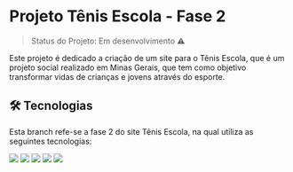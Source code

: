 # Projeto Tênis Escola - Fase 2

> Status do Projeto: Em desenvolvimento :warning:

Este projeto é dedicado a criação de um site para o Tênis Escola, que é um projeto social realizado em Minas Gerais, que tem como objetivo transformar vidas de crianças e jovens através do esporte.


## 🛠️ Tecnologias

Esta branch refe-se a fase 2 do site Tênis Escola, na qual utiliza as seguintes tecnologias:

<img src="https://img.shields.io/badge/HTML-239120?style=for-the-badge&logo=html5&logoColor=white"> <img src="https://img.shields.io/badge/CSS-239120?&style=for-the-badge&logo=css3&logoColor=white"> <img src="https://img.shields.io/badge/JavaScript-F7DF1E?style=for-the-badge&logo=javascript&logoColor=black">
<img src="https://img.shields.io/badge/Bootstrap-563D7C?style=for-the-badge&logo=bootstrap&logoColor=white"> 
<img src="https://img.shields.io/badge/PHP-777BB4?style=for-the-badge&logo=php&logoColor=white">


